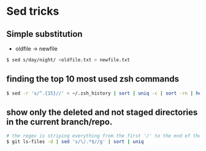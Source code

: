 # Sed tricks

## Simple substitution

* oldfile -> newfile

```sh
$ sed s/day/night/ <oldfile.txt > newfile.txt
```

## finding the top 10 most used zsh commands

```sh
$ sed -r 's/^.{15}//' < ~/.zsh_history | sort | uniq -c | sort -rn | head -n 10
```
## show only the deleted and not staged directories in the current branch/repo.

```sh
# the regex is striping everything from the first '/' to the end of the filename.
$ git ls-files -d | sed 's/\/.*$//g' | sort | uniq
```
